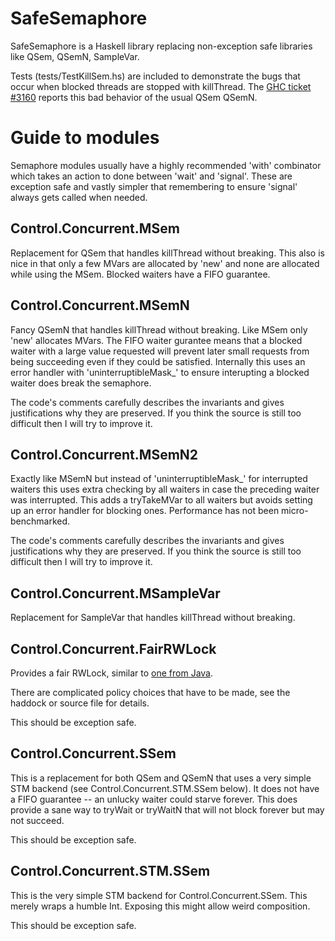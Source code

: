 SafeSemaphore
=============

SafeSemaphore is a Haskell library replacing non-exception safe libraries like QSem, QSemN, SampleVar.

Tests (tests/TestKillSem.hs) are included to demonstrate the bugs that occur when blocked threads
are stopped with killThread.  The [GHC ticket
#3160](http://hackage.haskell.org/trac/ghc/ticket/3160) reports this bad behavior of the usual
QSem QSemN.

Guide to modules
================

Semaphore modules usually have a highly recommended 'with' combinator which takes an action to done
between 'wait' and 'signal'.  These are exception safe and vastly simpler that remembering to ensure
'signal' always gets called when needed.

Control.Concurrent.MSem
-----------------------

Replacement for QSem that handles killThread without breaking.  This also is nice in that only a few
MVars are allocated by 'new' and none are allocated while using the MSem.  Blocked waiters have a
FIFO guarantee.

Control.Concurrent.MSemN
------------------------

Fancy QSemN that handles killThread without breaking.  Like MSem only 'new' allocates MVars.  The
FIFO waiter gurantee means that a blocked waiter with a large value requested will prevent later
small requests from being succeeding even if they could be satisfied.  Internally this uses an
error handler with 'uninterruptibleMask_' to ensure interupting a blocked waiter does break the semaphore.

The code's comments carefully describes the invariants and gives justifications why they are
preserved.  If you think the source is still too difficult then I will try to improve it.

Control.Concurrent.MSemN2
-------------------------

Exactly like MSemN but instead of 'uninterruptibleMask_' for interrupted waiters this uses extra
checking by all waiters in case the preceding waiter was interrupted.  This adds a tryTakeMVar to
all waiters but avoids setting up an error handler for blocking ones.  Performance has not been
micro-benchmarked.

The code's comments carefully describes the invariants and gives justifications why they are
preserved.  If you think the source is still too difficult then I will try to improve it.


Control.Concurrent.MSampleVar
-----------------------------

Replacement for SampleVar that handles killThread without breaking.


Control.Concurrent.FairRWLock
-----------------------------

Provides a fair RWLock, similar to [one from Java](http://download.oracle.com/javase/7/docs/api/java/util/concurrent/locks/ReentrantReadWriteLock.html).

There are complicated policy choices that have to be made, see the haddock or source file for details.

This should be exception safe.

Control.Concurrent.SSem
-----------------------

This is a replacement for both QSem and QSemN that uses a very simple STM backend (see
Control.Concurrent.STM.SSem below).  It does not have a FIFO guarantee -- an unlucky waiter could
starve forever.  This does provide a sane way to tryWait or tryWaitN that will not block forever but
may not succeed.

This should be exception safe.

Control.Concurrent.STM.SSem
---------------------------

This is the very simple STM backend for Control.Concurrent.SSem.  This merely wraps a humble Int.
Exposing this might allow weird composition.

This should be exception safe.
